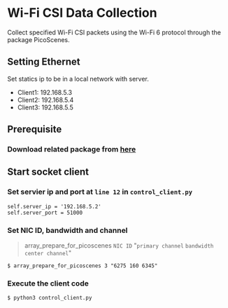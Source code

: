 # Wi-Fi CSI Data Collection

Collect specified Wi-Fi CSI packets using the Wi-Fi 6 protocol through the package PicoScenes.

## Setting Ethernet
Set statics ip to be in a local network with server.
- Client1: 192.168.5.3
- Client2: 192.168.5.4
- Client3: 192.168.5.5

## Prerequisite
### Download related package from [here](https://ps.zpj.io/)

## Start socket client
### Set servier ip and port at `line 12` in `control_client.py`
```python=12
self.server_ip = '192.168.5.2'
self.server_port = 51000
```
### Set NIC ID, bandwidth and channel
> array_prepare_for_picoscenes `NIC ID` "`primary channel` `bandwidth` `center channel`"
```shell!
$ array_prepare_for_picoscenes 3 "6275 160 6345"
```
### Execute the client code
```shell!
$ python3 control_client.py
```
